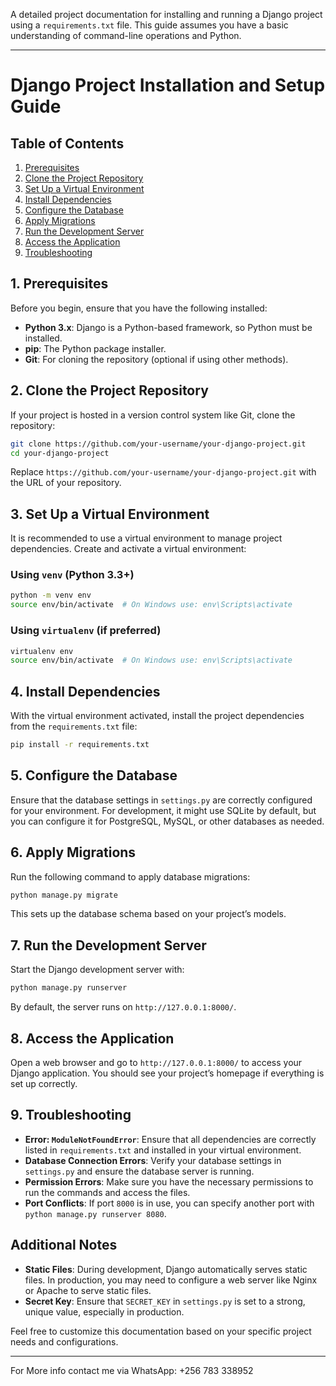 A detailed project documentation for installing and running a Django project using a `requirements.txt` file. This guide assumes you have a basic understanding of command-line operations and Python.

---

# Django Project Installation and Setup Guide

## Table of Contents
1. [Prerequisites](#prerequisites)
2. [Clone the Project Repository](#clone-the-project-repository)
3. [Set Up a Virtual Environment](#set-up-a-virtual-environment)
4. [Install Dependencies](#install-dependencies)
5. [Configure the Database](#configure-the-database)
6. [Apply Migrations](#apply-migrations)
7. [Run the Development Server](#run-the-development-server)
8. [Access the Application](#access-the-application)
9. [Troubleshooting](#troubleshooting)

## 1. Prerequisites

Before you begin, ensure that you have the following installed:

- **Python 3.x**: Django is a Python-based framework, so Python must be installed.
- **pip**: The Python package installer.
- **Git**: For cloning the repository (optional if using other methods).

## 2. Clone the Project Repository

If your project is hosted in a version control system like Git, clone the repository:

```bash
git clone https://github.com/your-username/your-django-project.git
cd your-django-project
```

Replace `https://github.com/your-username/your-django-project.git` with the URL of your repository.

## 3. Set Up a Virtual Environment

It is recommended to use a virtual environment to manage project dependencies. Create and activate a virtual environment:

### Using `venv` (Python 3.3+)

```bash
python -m venv env
source env/bin/activate  # On Windows use: env\Scripts\activate
```

### Using `virtualenv` (if preferred)

```bash
virtualenv env
source env/bin/activate  # On Windows use: env\Scripts\activate
```

## 4. Install Dependencies

With the virtual environment activated, install the project dependencies from the `requirements.txt` file:

```bash
pip install -r requirements.txt
```

## 5. Configure the Database

Ensure that the database settings in `settings.py` are correctly configured for your environment. For development, it might use SQLite by default, but you can configure it for PostgreSQL, MySQL, or other databases as needed.

## 6. Apply Migrations

Run the following command to apply database migrations:

```bash
python manage.py migrate
```

This sets up the database schema based on your project’s models.

## 7. Run the Development Server

Start the Django development server with:

```bash
python manage.py runserver
```

By default, the server runs on `http://127.0.0.1:8000/`. 

## 8. Access the Application

Open a web browser and go to `http://127.0.0.1:8000/` to access your Django application. You should see your project’s homepage if everything is set up correctly.

## 9. Troubleshooting

- **Error: `ModuleNotFoundError`**: Ensure that all dependencies are correctly listed in `requirements.txt` and installed in your virtual environment.
- **Database Connection Errors**: Verify your database settings in `settings.py` and ensure the database server is running.
- **Permission Errors**: Make sure you have the necessary permissions to run the commands and access the files.
- **Port Conflicts**: If port `8000` is in use, you can specify another port with `python manage.py runserver 8080`.

## Additional Notes

- **Static Files**: During development, Django automatically serves static files. In production, you may need to configure a web server like Nginx or Apache to serve static files.
- **Secret Key**: Ensure that `SECRET_KEY` in `settings.py` is set to a strong, unique value, especially in production.

Feel free to customize this documentation based on your specific project needs and configurations.

---

For More info contact me via WhatsApp: +256 783 338952